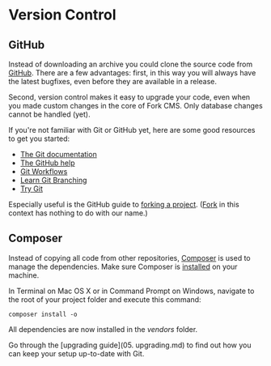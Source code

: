 # Version Control

## GitHub

Instead of downloading an archive you could clone the source code from [GitHub](https://github.com/forkcms/forkcms). There are a few advantages: first, in this way you will always have the latest bugfixes, even before they are available in a release.

Second, version control makes it easy to upgrade your code, even when you made custom changes in the core of Fork CMS. Only database changes cannot be handled (yet).

If you're not familiar with Git or GitHub yet, here are some good resources to get you started:

* [The Git documentation](http://git-scm.com/doc)
* [The GitHub help](https://help.github.com/)
* [Git Workflows](http://documentup.com/skwp/git-workflows-book)
* [Learn Git Branching](http://pcottle.github.io/learnGitBranching/)
* [Try Git](https://www.codeschool.com/courses/try-git)

Especially useful is the GitHub guide to [forking a project](https://help.github.com/articles/fork-a-repo). ([Fork](<http://en.wikipedia.org/wiki/Fork_(software_development)>) in this context has nothing to do with our name.)


## Composer

Instead of copying all code from other repositories, [Composer](http://getcomposer.org) is used to manage the dependencies. Make sure Composer is [installed](http://getcomposer.org/doc/00-intro.md#installation-nix) on your machine.

In Terminal on Mac OS X or in Command Prompt on Windows, navigate to the root of your project folder and execute this command:

```
composer install -o
```

All dependencies are now installed in the *vendors* folder.

Go through the [upgrading guide](05. upgrading.md) to find out how you can keep your setup up-to-date with Git.
